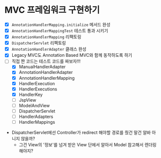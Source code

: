# MVC 프레임워크 구현하기
- [x] `AnnotationHandlerMapping.initialize` 메서드 완성
- [x] `AnnotationHandlerMappingTest` 테스트 통과 시키기
- [x] `AnnotationHandlerMapping` 리팩토링
- [x] `DispatcherServlet` 리팩토링
- [x] `AnnotationHandlerAdapter` 클래스 완성
- [x] Legacy MVC도 Annotation Based MVC와 함께 동작하도록 하기
- [ ] 직접 짠 코드는 테스트 코드를 짜보자!!!
  - [x] ManualHandlerAdapter
  - [x] AnnotationHandlerAdapter
  - [x] AnnotationHandlerMapping
  - [x] HandlerExecution
  - [x] HandlerExecutions
  - [x] HandlerKey
  - [ ] JspView
  - [ ] ModelAndView
  - [ ] DispatcherServlet
  - [ ] HandlerAdapters
  - [ ] HandlerMappings

- DispatcherServlet에선 Controller가 redirect 해야할 경로를 줬건 말건 알바 아니지 않을까?
  - 그건 View의 '정보'를 넘겨 받은 View 단에서 알아서 Model 참고해서 렌더링 해야지?